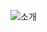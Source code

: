 ![소개](https://capsule-render.vercel.app/api?type=waving&height=300&color=gradient&text=안녕하세요.%20)

<!--
**won0103/won0103** is a ✨ _special_ ✨ repository because its `README.md` (this file) appears on your GitHub profile.

Here are some ideas to get you started:
- ### Hi there 👋
- 🔭 I’m currently working on ...
- 🌱 I’m currently learning ...
- 👯 I’m looking to collaborate on ...
- 🤔 I’m looking for help with ...
- 💬 Ask me about ...
- 📫 How to reach me: ...
- 😄 Pronouns: ...
- ⚡ Fun fact: ...
-->

